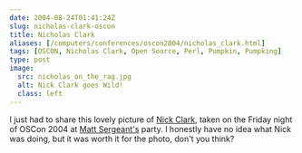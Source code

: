 ```yaml
--- 
date: 2004-08-24T01:41:24Z
slug: nicholas-clark-oscon
title: Nicholas Clark
aliases: [/computers/conferences/oscon2004/nicholas_clark.html]
tags: [OSCON, Nicholas Clark, Open Source, Perl, Pumpkin, Pumpking]
type: post
image:
  src: nicholas_on_the_rag.jpg
  alt: Nick Clark goes Wild!
  class: left
---
```


I just had to share this lovely picture of [Nick Clark], taken on the Friday
night of OSCon 2004 at [Matt Sergeant's] party. I honestly have no idea what
Nick was doing, but it was worth it for the photo, don't you think?

  [Nick Clark]: https://web.archive.org/web/20111230042947/http://use.perl.org/~nicholas/journal/
    "Nicholas Clark's use Perl Journal"
  [Matt Sergeant's]: https://web.archive.org/web/20111219193703/http://use.perl.org/~Matts/journal/
    "Matt Sergeant's use Perl Journal"
